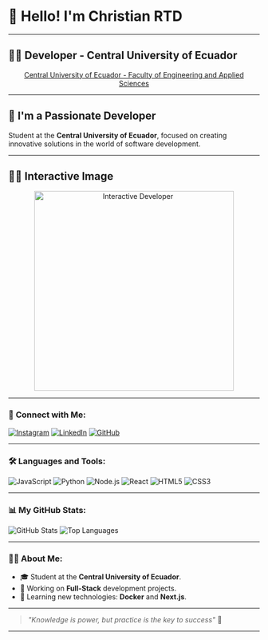 # 👋 **Hello! I'm Christian RTD**

---

## 👨‍💻 **Developer - Central University of Ecuador**  
<p align="center">
   <a href="https://www.uce.edu.ec/web/fing/" target="_blank">
      Central University of Ecuador - Faculty of Engineering and Applied Sciences
   </a>
</p>

---

## 🚀 **I'm a Passionate Developer**  
Student at the **Central University of Ecuador**, focused on creating innovative solutions in the world of software development.

---

## 👨‍💻 **Interactive Image**  
<p align="center">
   <img src="https://media.giphy.com/media/13HgwGsXF0aiGY/giphy.gif" alt="Interactive Developer" width="400">
</p>

---

### 🔗 **Connect with Me**:
[![Instagram](https://img.shields.io/badge/Instagram-%23E4405F.svg?style=flat&logo=instagram&logoColor=white)](https://instagram.com/ChristianRTD)
[![LinkedIn](https://img.shields.io/badge/LinkedIn-%230077B5.svg?style=flat&logo=linkedin&logoColor=white)](https://linkedin.com/in/ChristianRTD)
[![GitHub](https://img.shields.io/badge/GitHub-%23121011.svg?style=flat&logo=github&logoColor=white)](https://github.com/ChristianRTD)

---

### 🛠 **Languages and Tools**:
![JavaScript](https://img.shields.io/badge/JavaScript-%23323330.svg?style=flat&logo=javascript&logoColor=%23F7DF1E)
![Python](https://img.shields.io/badge/Python-3670A0?style=flat&logo=python&logoColor=ffdd54)
![Node.js](https://img.shields.io/badge/Node.js-339933?style=flat&logo=node.js&logoColor=white)
![React](https://img.shields.io/badge/React-%2320232a.svg?style=flat&logo=react&logoColor=%2361DAFB)
![HTML5](https://img.shields.io/badge/HTML5-%23E34F26.svg?style=flat&logo=html5&logoColor=white)
![CSS3](https://img.shields.io/badge/CSS3-%231572B6.svg?style=flat&logo=css3&logoColor=white)

---

### 📊 **My GitHub Stats**:
![GitHub Stats](https://github-readme-stats.vercel.app/api?username=ChristianRTD&show_icons=true&theme=tokyonight)
![Top Languages](https://github-readme-stats.vercel.app/api/top-langs/?username=ChristianRTD&layout=compact&theme=tokyonight)

---

### 👨‍🎓 **About Me**:
- 🎓 Student at the **Central University of Ecuador**.
- 🔭 Working on **Full-Stack** development projects.
- 🌱 Learning new technologies: **Docker** and **Next.js**.

---

> *"Knowledge is power, but practice is the key to success"* 🚀

---

